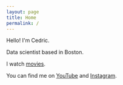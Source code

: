 ```yaml
---
layout: page
title: Home
permalink: /
---
```


Hello! I'm Cedric.

Data scientist based in Boston.

I watch [movies](https://letterboxd.com/cedricvicera).

You can find me on [YouTube](http://www.youtube.com/cedricvicera) and [Instagram](https://www.instagram.com/cedricvicera).
